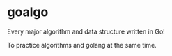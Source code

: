 # goalgo
Every major algorithm and data structure written in Go!

To practice algorithms and golang at the same time.
